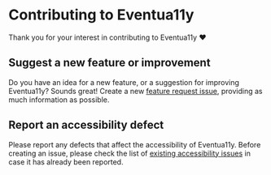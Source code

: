 # Contributing to Eventua11y

Thank you for your interest in contributing to Eventua11y ❤️

## Suggest a new feature or improvement

Do you have an idea for a new feature, or a suggestion for improving Eventua11y? Sounds great! Create a new [feature request issue](https://github.com/mattobee/eventua11y/issues/new?template=feature_request.md), providing as much information as possible.

## Report an accessibility defect

Please report any defects that affect the accessibility of Eventua11y. Before creating an issue, please check the list of [existing accessibility issues](https://github.com/mattobee/eventua11y/labels/accessibility) in case it has already been reported.
